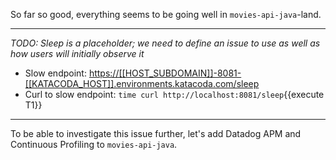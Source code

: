 So far so good, everything seems to be going well in `movies-api-java`-land.

---

_TODO: Sleep is a placeholder; we need to define an issue to use as well as how users will initially observe it_

* Slow endpoint: <https://[[HOST_SUBDOMAIN]]-8081-[[KATACODA_HOST]].environments.katacoda.com/sleep>
* Curl to slow endpoint: `time curl http://localhost:8081/sleep`{{execute T1}}

---

To be able to investigate this issue further, let's add Datadog APM and Continuous Profiling to `movies-api-java`.
